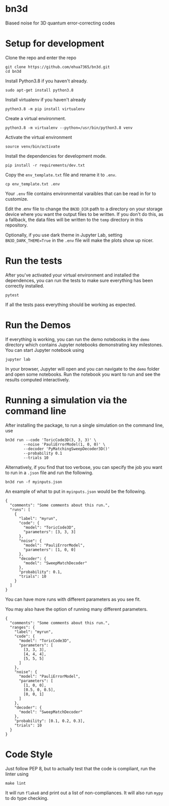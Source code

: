 # bn3d

Biased noise for 3D quantum error-correcting codes

# Setup for development

Clone the repo and enter the repo
```
git clone https://github.com/ehua7365/bn3d.git
cd bn3d
```

Install Python3.8 if you haven't already.
```
sudo apt-get install python3.8
```

Install virtualenv if you haven't already
```
python3.8 -m pip install virtualenv
```

Create a virtual environment.
```
python3.8 -m virtualenv --python=/usr/bin/python3.8 venv
```

Activate the virtual environment
```
source venv/bin/activate
```

Install the dependencies for development mode.
```
pip install -r requirements/dev.txt
```

Copy the `env_template.txt` file and rename it to `.env`.
```
cp env_template.txt .env
```
Your `.env` file contains environmental varaibles that can be read in for to
customize.

Edit the .env file to change the `BN3D_DIR` path to a directory on
your storage device where you want the output files to be written.
If you don't do this, as a fallback, the data files will be written to the
`temp` directory in this repository.

Optionally, if you use dark theme in Jupyter Lab, setting
`BN3D_DARK_THEME=True` in the `.env` file will make the plots show up nicer.

# Run the tests
After you've activated your virtual environment and installed the dependences,
you can run the tests to make sure everything has been correctly installed.

```
pytest
```
If all the tests pass everything should be working as expected.

# Run the Demos
If everything is working, you can run the demo notebooks in the `demo`
directory which contains Jupyter notebooks demonstrating key milestones.
You can start Jupyter notebook using
```
jupyter lab
```

In your browser, Jupyter will open and you can navigate to the `demo` folder
and open some notebooks.
Run the notebook you want to run and see the results computed interactively.

# Running a simulation via the command line
After installing the package, to run a single simulation on the command
line, use
```
bn3d run --code 'ToricCode3D(3, 3, 3)' \
        --noise 'PauliErrorModel(1, 0, 0)' \
        --decoder 'PyMatchingSweepDecoder3D()'
        --probability 0.1
        --trials 10
```

Alternatively, if you find that too verbose, you can specify the job you
want to run in a `.json` file and run the following.
```
bn3d run -f myinputs.json
```

An example of what to put in `myinputs.json` would be the following.
```
{
  "comments": "Some comments about this run.",
  "runs": [
    {
      "label": "myrun",
      "code": {
        "model": "ToricCode3D",
        "parameters": [3, 3, 3]
      },
      "noise": {
        "model": "PauliErrorModel",
        "parameters": [1, 0, 0]
      },
      "decoder": {
        "model": "SweepMatchDecoder"
      },
      "probability": 0.1,
      "trials": 10
    }
  ]
}
```
You can have more runs with different parameters as you see fit.

You may also have the option of running many different parameters.
```
{
  "comments": "Some comments about this run.",
  "ranges": {
    "label": "myrun",
    "code": {
      "model": "ToricCode3D",
      "parameters": [
        [3, 3, 3],
        [4, 4, 4],
        [5, 5, 5]
      ]
    },
    "noise": {
      "model": "PauliErrorModel",
      "parameters": [
        [1, 0, 0],
        [0.5, 0, 0.5],
        [0, 0, 1]
      ]
    },
    "decoder": {
      "model": "SweepMatchDecoder"
    },
    "probability": [0.1, 0.2, 0.3],
    "trials": 10
  }
}
```

# Code Style
Just follow PEP 8, but to actually test that the code is compliant, run the
linter using
```
make lint
```
It will run `flake8` and print out a list of non-compliances.
It will also run `mypy` to do type checking.

